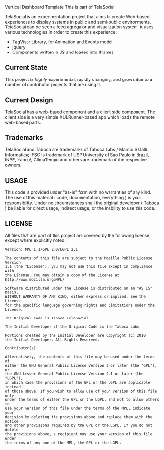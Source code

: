 Vertical Dashboard Template 
This is part of TelaSocial 

TelaSocial is an experimentation project that aims to create Web-based experiences to display systems in public and semi-public environments. TelaSocial can be seen a feed agregator and visualization system. It uses various technologies in order to create this experience: 

* TagVisor Library, for Animation and Events model 
* jquery 
* Components written in JS and loaded into Iframes 

## Current State

This project is *highly* experimental, rapidly changing, and grows due to a number
of contributor projects that are using it. 

## Current Design 

TelaSocial has a web-based component and a client side component. The client side 
is a very simple XULRunner-based app which loads the remote web-based parts. 

## Trademarks 

TelaSocial and Taboca are trademarks of Taboca Labs / Marcio S Galli Informatica; 
IFSC is trademark of USP University of Sao Paulo in Brazil, INPE, Yahoo!,
ClimaTempo and others are trademark of the respective owners.

## USAGE 

This code is provided under "as-is" form with no warranties of any kind. The use
of this material ( code, documentation, everything ) is your responsibility. Under
no circumstances shall the original developer ( Taboca ) be liable for direct usage, 
indirect usage, or the inability to use this code. 

## LICENSE

All files that are part of this project are covered by the following
license, except where explicitly noted.

    Version: MPL 1.1/GPL 2.0/LGPL 2.1

    The contents of this file are subject to the Mozilla Public License Version
    1.1 (the "License"); you may not use this file except in compliance with
    the License. You may obtain a copy of the License at
    http://www.mozilla.org/MPL/

    Software distributed under the License is distributed on an "AS IS" basis,
    WITHOUT WARRANTY OF ANY KIND, either express or implied. See the License
    for the specific language governing rights and limitations under the
    License.

    The Original Code is Taboca TelaSocial 

    The Initial Developer of the Original Code is the Taboca Labs

    Portions created by the Initial Developer are Copyright (C) 2010
    the Initial Developer. All Rights Reserved.

    Contributor(s):

    Alternatively, the contents of this file may be used under the terms of
    either the GNU General Public License Version 2 or later (the "GPL"), or
    the GNU Lesser General Public License Version 2.1 or later (the "LGPL"),
    in which case the provisions of the GPL or the LGPL are applicable instead
    of those above. If you wish to allow use of your version of this file only
    under the terms of either the GPL or the LGPL, and not to allow others to
    use your version of this file under the terms of the MPL, indicate your
    decision by deleting the provisions above and replace them with the notice
    and other provisions required by the GPL or the LGPL. If you do not delete
    the provisions above, a recipient may use your version of this file under
    the terms of any one of the MPL, the GPL or the LGPL.
